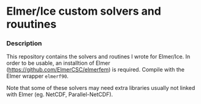 # Elmer/Ice custom solvers and rouutines

### Description

This repository contains the solvers and routines I wrote for Elmer/Ice. In order to be usable, an installtion of Elmer (https://github.com/ElmerCSC/elmerfem) is required. Compile with the Elmer wrapper `elmerf90`. 

Note that some of these solvers may need extra libraries usually not linked with Elmer (eg. NetCDF, Parallel-NetCDF).
